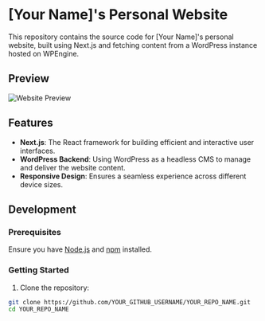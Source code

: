 # [Your Name]'s Personal Website

This repository contains the source code for [Your Name]'s personal website, built using Next.js and fetching content from a WordPress instance hosted on WPEngine.

## Preview

![Website Preview](URL_TO_YOUR_WEBSITE_PREVIEW_IMAGE)

## Features

- **Next.js**: The React framework for building efficient and interactive user interfaces.
- **WordPress Backend**: Using WordPress as a headless CMS to manage and deliver the website content.
- **Responsive Design**: Ensures a seamless experience across different device sizes.

## Development

### Prerequisites

Ensure you have [Node.js](https://nodejs.org/) and [npm](https://www.npmjs.com/) installed.

### Getting Started

1. Clone the repository:

```bash
git clone https://github.com/YOUR_GITHUB_USERNAME/YOUR_REPO_NAME.git
cd YOUR_REPO_NAME
```
